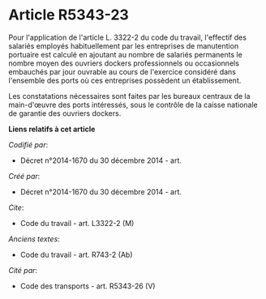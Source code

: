 # Article R5343-23

Pour l'application de l'article L. 3322-2 du code du travail, l'effectif des salariés employés habituellement par les
entreprises de manutention portuaire est calculé en ajoutant au nombre de salariés permanents le nombre moyen des ouvriers
dockers professionnels ou occasionnels embauchés par jour ouvrable au cours de l'exercice considéré dans l'ensemble des ports
où ces entreprises possèdent un établissement.

Les constatations nécessaires sont faites par les bureaux centraux de la main-d'œuvre des ports intéressés, sous le contrôle
de la caisse nationale de garantie des ouvriers dockers.

**Liens relatifs à cet article**

_Codifié par_:

  - Décret n°2014-1670 du 30 décembre 2014 - art.

_Créé par_:

  - Décret n°2014-1670 du 30 décembre 2014 - art.

_Cite_:

  - Code du travail - art. L3322-2 (M)

_Anciens textes_:

  - Code du travail - art. R743-2 (Ab)

_Cité par_:

  - Code des transports - art. R5343-26 (V)
